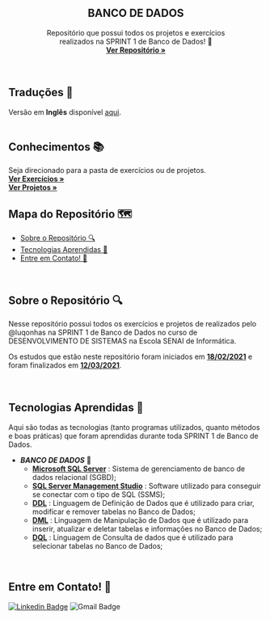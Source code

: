   <h2 align="center">BANCO DE DADOS</h2>

  <p align="center">
    Repositório que possui todos os projetos e exercícios <br>realizados na SPRINT 1 de Banco de Dados! 🎲
    <br />
    <a href="https://github.com/luqonhas/SENAI_SEMESTER2_SPRINT1"><strong> Ver Repositório
    »</strong></a>
    <br />
    <br />
    <br />
  </p>
</p>

## Traduções 👅
Versão em **Inglês** disponível [aqui](https://github.com/luqonhas/SENAI_SEMESTER2_SPRINT1/blob/master/README_en-us.md).
<br>
<br>

## Conhecimentos 📚
Seja direcionado para a pasta de exercícios ou de projetos.
<br />
<a href="https://github.com/luqonhas/SENAI_SEMESTER2_SPRINT1/tree/main/EXERCISES"><strong> Ver Exercícios
»</strong></a>
<br />
<a href="https://github.com/luqonhas/SENAI_SEMESTER2_SPRINT1/tree/main/PROJECTS"><strong> Ver Projetos
»</strong></a>

## Mapa do Repositório 🗺️

* [Sobre o Repositório 🔍](#about)
* [Tecnologias Aprendidas 🤖](#tec)
* [Entre em Contato! 🎉](#contact)
<br>
<div id='about'/>

## Sobre o Repositório 🔍
Nesse repositório possui todos os exercícios e projetos de realizados pelo @luqonhas na SPRINT 1 de Banco de Dados no curso de DESENVOLVIMENTO DE SISTEMAS na Escola SENAI de Informática.

Os estudos que estão neste repositório foram iniciados em <ins>**18/02/2021**</ins> e foram finalizados em <ins>**12/03/2021**</ins>.
<br>
<br>
<br>

<div id = "tec"/>

## Tecnologias Aprendidas 🤖
Aqui são todas as tecnologias (tanto programas utilizados, quanto métodos e boas práticas) que foram aprendidas durante toda SPRINT 1 de Banco de Dados.

* _**BANCO DE DADOS**_ 🎲
  * **<ins>Microsoft SQL Server**</ins> : Sistema de gerenciamento de banco de dados relacional (SGBD);
  * **<ins>SQL Server Management Studio**</ins> : Software utilizado para conseguir se conectar com o tipo de SQL (SSMS);
  * **<ins>DDL**</ins> : Linguagem de Definição de Dados que é utilizado para criar, modificar e remover tabelas no Banco de Dados;
  * **<ins>DML**</ins> : Linguagem de Manipulação de Dados que é utilizado para inserir, atualizar e deletar tabelas e informações no Banco de Dados;
  * **<ins>DQL**</ins> : Linguagem de Consulta de dados que é utilizado para selecionar tabelas no Banco de Dados;
<br>
<div id="contact"/>

## Entre em Contato! 🎉
[![Linkedin Badge](https://img.shields.io/badge/-Lucas%20Apolinário-%231572B6?style=flat-square&logo=Linkedin&logoColor=white&link=https://www.linkedin.com/in/luqonhas/)](https://www.linkedin.com/in/luqonhas/)
![Gmail Badge](https://img.shields.io/badge/-apolinariodev@gmail.com-CC2927?style=flat-square&logo=Gmail&logoColor=white)
